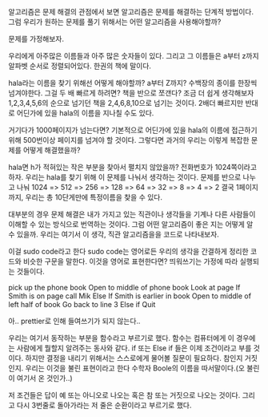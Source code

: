 알고리즘은 문제 해결의 관점에서 보면 알고리즘은 문제를 해결하는 단계적 방법이다. 그럼 우리가 원하는 문제를 풀기 위해서는 어떤 알고리즘을 사용해야할까?

문제를 가정해보자.

우리에게 아주많은 이름들과 아주 많은 숫자들이 있다. 그리고 그 이름들은 a부터 z까지 알파벳 순서로 정렬되어있다. 한권의 책에 말이다.

hala라는 이름을 찾기 위해선 어떻게 해야할까? a부터 Z까지? 수백장의 종이를 한장씩 넘겨야한다. 그걸 두 배 빠르게 하려면? 책을 반으로 쪼갠다? 조금 더 쉽게 생각해보자 1,2,3,4,5,6의 순으로 넘기던 책을 2,4,6,8,10으로 넘기는 것이다. 2배더 빠르지만 반대로 어딘가에 있을 hala의 이름을 지나칠 수도 있다.

거기다가 1000페이지가 넘는다면? 기본적으로 어딘가에 있을 hala의 이름에 접근하기 위해 500번이상 페이지를 넘겨야 할 것이다. 그렇다면 과거의 우리는 이렇게 복잡한 문제를 어떻게 해결했을까?

hala면 h가 적혀있는 작은 부분을 찾아서 펼치지 않았을까? 전화번호가 1024쪽이라고 하자. 우리는 hala를 찾기 위해 이 문제를 나눠서 생각하는 것이다. 문제를 반으로 나누고 나눠 1024 => 512 => 256 => 128 => 64 => 32 => 8 => 4 => 2 결국 1페이지까지, 우리는 총 10단게만에 특정이름을 찾을 수 있다.

대부분의 경우 문제 해결은 내가 가지고 있는 직관이나 생각들을 기계나 다른 사람들이 이해할 수 있는 방식으로 번역하는 것이다. 그럼 어떤 알고리즘이 좋은 지는 어떻게 알 수 있을까. 우리는 여기서 이 생각, 직관 알고리즘을을 코드로 나타내보자.

이걸 sudo code라고 한다
sudo code는 영어로든 우리의 생각을 간결하게 정리한 코드와 비슷한 구문을 말한다. 이것을 영어로 표현한다면? 띄워쓰기는 가정에 따라 실행되는 것들이다.

pick up the phone book
Open to middle of phone book
Look at page
If Smith is on page
call Mik
Else If Smith is earlier in book
Open to middle of left half of book
Go back to line 3
Else if
Quit

아.. prettier로 인해 들여쓰기가 되지 않는다..

우리는 여기서 동작하는 부분을 함수라고 부르기로 했다. 함수는 컴퓨터에게 이 경우에는 사람에게 뭘할지 알려주는 동사와 같다. if 또는 Else if 들은 이제 조건이라고 부를 것이다. 하지만 결정을 내리기 위해서는 스스로에게 물어볼 질문이 필요하다. 참인지 거짓인지. 우리는 이것을 불린 표현이라고 한다 수학자 Boole의 이름을 따서말이다.(오 불린이 여기서 온 것인가..)

저 조건들은 답이 예 또는 아니오로 나오는 혹은 참 또는 거짓으로 나오는 것이다.
그리고 다시 3번줄로 돌아가라는 저 줄은 순환이라고 부르기로 했다.
